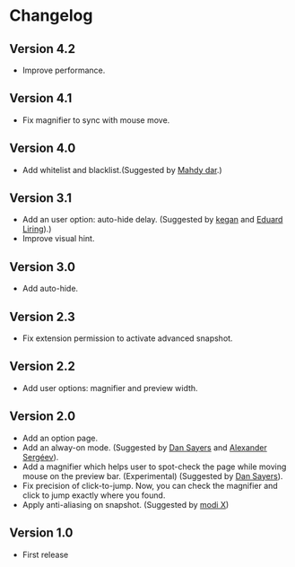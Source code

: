 # Changelog

## Version 4.2
* Improve performance.

## Version 4.1
* Fix magnifier to sync with mouse move.

## Version 4.0

* Add whitelist and blacklist.(Suggested by [Mahdy dar](https://plus.google.com/101853672433809194643).)

## Version 3.1

* Add an user option: auto-hide delay. (Suggested by [kegan](https://plus.google.com/102420660367036951976) and [Eduard Liring](https://plus.google.com/108084245049981806712)).)
* Improve visual hint.

## Version 3.0

* Add auto-hide.

## Version 2.3

* Fix extension permission to activate advanced snapshot.

## Version 2.2

* Add user options: magnifier and preview width.

## Version 2.0

* Add an option page.
* Add an alway-on mode. (Suggested by [Dan Sayers](https://plus.google.com/108024724934415857156) and [Alexander Sergéev](https://github.com/sergeevabc)).
* Add a magnifier which helps user to spot-check the page while moving mouse on the preview bar. (Experimental) (Suggested by [Dan Sayers](https://plus.google.com/108024724934415857156)).
* Fix precision of click-to-jump. Now, you can check the magnifier and click to jump exactly where you found.
* Apply anti-aliasing on snapshot. (Suggested by [modi X](https://plus.google.com/115562168718511548938))

## Version 1.0

* First release
